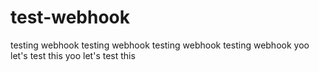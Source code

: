# test-webhook

testing webhook
testing webhook
testing webhook
testing webhook
yoo let's test this
yoo let's test this